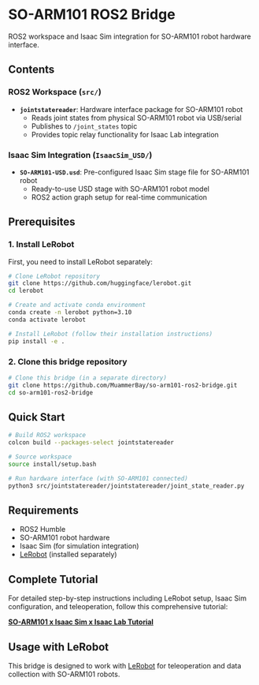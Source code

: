 # SO-ARM101 ROS2 Bridge

ROS2 workspace and Isaac Sim integration for SO-ARM101 robot hardware interface.

## Contents

### ROS2 Workspace (`src/`)
- **`jointstatereader`**: Hardware interface package for SO-ARM101 robot
  - Reads joint states from physical SO-ARM101 robot via USB/serial
  - Publishes to `/joint_states` topic
  - Provides topic relay functionality for Isaac Lab integration

### Isaac Sim Integration (`IsaacSim_USD/`)
- **`SO-ARM101-USD.usd`**: Pre-configured Isaac Sim stage file for SO-ARM101 robot
  - Ready-to-use USD stage with SO-ARM101 robot model
  - ROS2 action graph setup for real-time communication

## Prerequisites

### 1. Install LeRobot
First, you need to install LeRobot separately:

```bash
# Clone LeRobot repository
git clone https://github.com/huggingface/lerobot.git
cd lerobot

# Create and activate conda environment
conda create -n lerobot python=3.10
conda activate lerobot

# Install LeRobot (follow their installation instructions)
pip install -e .
```

### 2. Clone this bridge repository
```bash
# Clone this bridge (in a separate directory)
git clone https://github.com/MuammerBay/so-arm101-ros2-bridge.git
cd so-arm101-ros2-bridge
```

## Quick Start

```bash
# Build ROS2 workspace
colcon build --packages-select jointstatereader

# Source workspace
source install/setup.bash

# Run hardware interface (with SO-ARM101 connected)
python3 src/jointstatereader/jointstatereader/joint_state_reader.py
```

## Requirements

- ROS2 Humble
- SO-ARM101 robot hardware
- Isaac Sim (for simulation integration)
- [LeRobot](https://github.com/huggingface/lerobot) (installed separately)

## Complete Tutorial

For detailed step-by-step instructions including LeRobot setup, Isaac Sim configuration, and teleoperation, follow this comprehensive tutorial:

**[SO-ARM101 x Isaac Sim x Isaac Lab Tutorial](https://lycheeai-hub.com/project-so-arm101-x-isaac-sim-x-isaac-lab-tutorial-series/so-arm-teleoperate-real-isaac-sim)**

## Usage with LeRobot

This bridge is designed to work with [LeRobot](https://github.com/huggingface/lerobot) for teleoperation and data collection with SO-ARM101 robots. 
